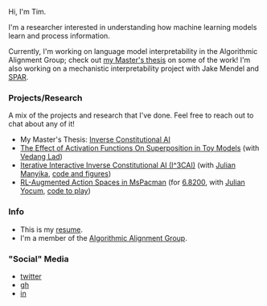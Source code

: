 Hi, I'm Tim.

I'm a researcher interested in understanding how machine learning models learn and process information.

Currently, I'm working on language model interpretability in the Algorithmic Alignment Group; check out [my Master's thesis](https://tim0120.github.io/files/mengthesis.pdf) on some of the work! I'm also working on a mechanistic interpretability project with Jake Mendel and [SPAR](https://sparai.org/).

### Projects/Research
A mix of the projects and research that I've done. Feel free to reach out to chat about any of it!
- My Master's Thesis: [Inverse Constitutional AI](https://dspace.mit.edu/handle/1721.1/156804)
- [The Effect of Activation Functions On Superposition in Toy Models](https://deep-learning-mit.github.io/staging/blog/2023/superposition/) (with [Vedang Lad](https://www.vedanglad.com/))
- [Iterative Interactive Inverse Constitutional AI (I^3CAI)](https://tim0120.github.io/files/i3cai.pdf) (with [Julian Manyika](https://www.linkedin.com/in/julianmanyika444/), [code and figures](https://github.com/jmanyika/interactive-cai))
- [RL-Augmented Action Spaces in MsPacman](https://tim0120.github.io/files/mspacman.pdf) (for [6.8200](https://pulkitag.github.io/6.8200/), with [Julian Yocum](https://twitter.com/julianyocum?lang=en), [code to play](https://github.com/JulianYocum/rl-pacman))

### Info
- This is my [resume](https://tim0120.github.io/files/resume.pdf).
- I'm a member of the [Algorithmic Alignment Group](https://algorithmicalignment.csail.mit.edu/team/).

### "Social" Media
- [twitter](https://twitter.com/timkostolansky)
- [gh](https://github.com/tim0120)
- [in](https://www.linkedin.com/in/kostolansky/)
